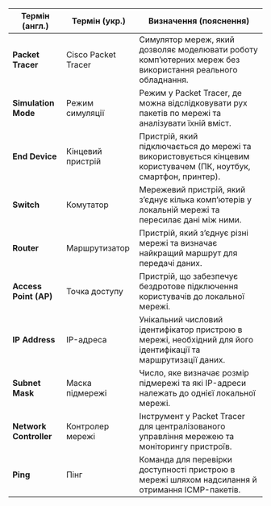 
| Термін (англ.)       | Термін (укр.)        | Визначення (пояснення) |
|-----------------------|----------------------|-------------------------|
| **Packet Tracer**     | Cisco Packet Tracer  | Симулятор мереж, який дозволяє моделювати роботу комп’ютерних мереж без використання реального обладнання. |
| **Simulation Mode**   | Режим симуляції      | Режим у Packet Tracer, де можна відслідковувати рух пакетів по мережі та аналізувати їхній вміст. |
| **End Device**        | Кінцевий пристрій    | Пристрій, який підключається до мережі та використовується кінцевим користувачем (ПК, ноутбук, смартфон, принтер). |
| **Switch**            | Комутатор            | Мережевий пристрій, який з’єднує кілька комп’ютерів у локальній мережі та пересилає дані між ними. |
| **Router**            | Маршрутизатор        | Пристрій, який з’єднує різні мережі та визначає найкращий маршрут для передачі даних. |
| **Access Point (AP)** | Точка доступу        | Пристрій, що забезпечує бездротове підключення користувачів до локальної мережі. |
| **IP Address**        | IP-адреса            | Унікальний числовий ідентифікатор пристрою в мережі, необхідний для його ідентифікації та маршрутизації даних. |
| **Subnet Mask**       | Маска підмережі      | Число, яке визначає розмір підмережі та які IP-адреси належать до однієї локальної мережі. |
| **Network Controller**| Контролер мережі     | Інструмент у Packet Tracer для централізованого управління мережею та моніторингу пристроїв. |
| **Ping**              | Пінг                 | Команда для перевірки доступності пристрою в мережі шляхом надсилання й отримання ICMP-пакетів. |
